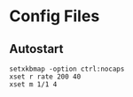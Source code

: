 # Config Files

## Autostart

```
setxkbmap -option ctrl:nocaps
xset r rate 200 40
xset m 1/1 4
```
